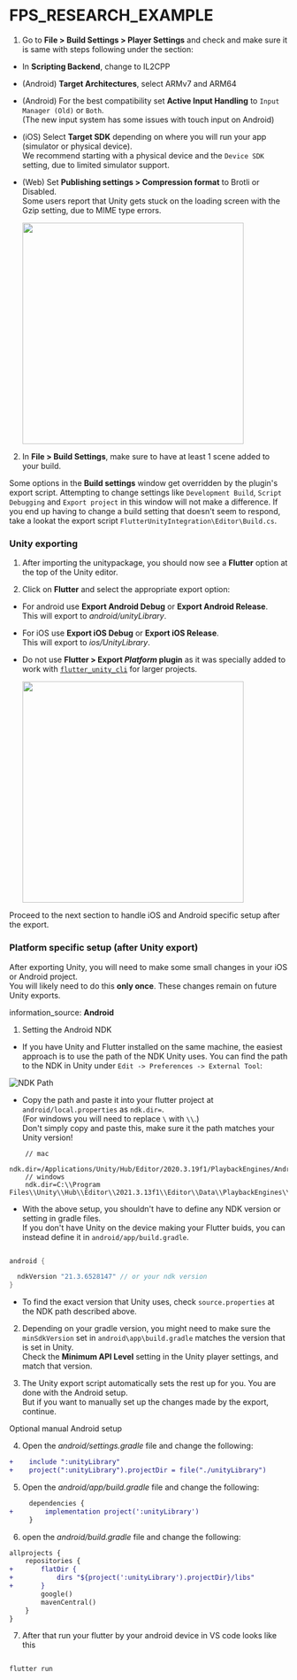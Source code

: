 # FPS_RESEARCH_EXAMPLE

1. Go to **File > Build Settings > Player Settings**
   and check and make sure it is same with steps following under the section:

- In **Scripting Backend**, change to IL2CPP

- (Android) **Target Architectures**, select ARMv7 and ARM64

- (Android) For the best compatibility set **Active Input Handling** to `Input Manager (Old)` or `Both`.  
  (The new input system has some issues with touch input on Android)

- (iOS) Select **Target SDK** depending on where you will run your app (simulator or physical device).  
  We recommend starting with a physical device and the `Device SDK` setting, due to limited simulator support.

- (Web) Set <b>Publishing settings > Compression format</b> to Brotli or Disabled.  
  Some users report that Unity gets stuck on the loading screen with the Gzip setting, due to MIME type errors.

  <img src="https://raw.githubusercontent.com/juicycleff/flutter-unity-view-widget/master/files/Screenshot%202019-03-27%2007.31.55.png" width="400" />

2. In **File > Build Settings**, make sure to have at least 1 scene added to your build.

Some options in the **Build settings** window get overridden by the plugin's export script.
Attempting to change settings like `Development Build`, `Script Debugging` and `Export project` in this window will not make a difference.
If you end up having to change a build setting that doesn't seem to respond, take a lookat the export script `FlutterUnityIntegration\Editor\Build.cs`.

### Unity exporting

1. After importing the unitypackage, you should now see a **Flutter** option at the top of the Unity editor.

2. Click on **Flutter** and select the appropriate export option:

- For android use **Export Android Debug** or **Export Android Release**.  
  This will export to _android/unityLibrary_.
- For iOS use **Export iOS Debug** or **Export iOS Release**.  
  This will export to _ios/UnityLibrary_.
- Do not use **Flutter > Export _Platform_ plugin** as it was specially added to work with [`flutter_unity_cli`](https://github.com/juicycleff/flutter_unity_cli) for larger projects.

  <img src="https://github.com/juicycleff/flutter-unity-view-widget/blob/master/files/Unity_Build_Options.png?raw=true" width="400" />

Proceed to the next section to handle iOS and Android specific setup after the export.

### Platform specific setup (after Unity export)

After exporting Unity, you will need to make some small changes in your iOS or Android project.  
You will likely need to do this **only once**. These changes remain on future Unity exports.

information_source: <b>Android</b>

1. Setting the Android NDK

- If you have Unity and Flutter installed on the same machine, the easiest approach is to use the path of the NDK Unity uses. You can find the path to the NDK in Unity under `Edit -> Preferences -> External Tool`:

![NDK Path](files/ndkPath.png)

- Copy the path and paste it into your flutter project at `android/local.properties` as `ndk.dir=`.  
  (For windows you will need to replace `\` with `\\`.)  
  Don't simply copy and paste this, make sure it the path matches your Unity version!

```properties
    // mac
    ndk.dir=/Applications/Unity/Hub/Editor/2020.3.19f1/PlaybackEngines/AndroidPlayer/NDK
    // windows
    ndk.dir=C:\\Program Files\\Unity\\Hub\\Editor\\2021.3.13f1\\Editor\\Data\\PlaybackEngines\\AndroidPlayer\\NDK
```

- With the above setup, you shouldn't have to define any NDK version or setting in gradle files.  
  If you don't have Unity on the device making your Flutter buids, you can instead define it in `android/app/build.gradle`.

```gradle

android {

  ndkVersion "21.3.6528147" // or your ndk version
}
```

- To find the exact version that Unity uses, check `source.properties` at the NDK path described above.

2. Depending on your gradle version, you might need to make sure the `minSdkVersion` set in `android\app\build.gradle` matches the version that is set in Unity.  
   Check the **Minimum API Level** setting in the Unity player settings, and match that version.

3. The Unity export script automatically sets the rest up for you. You are done with the Android setup.  
   But if you want to manually set up the changes made by the export, continue.

Optional manual Android setup

4. Open the _android/settings.gradle_ file and change the following:

```diff
+    include ":unityLibrary"
+    project(":unityLibrary").projectDir = file("./unityLibrary")
```

5. Open the _android/app/build.gradle_ file and change the following:

```diff
     dependencies {
+        implementation project(':unityLibrary')
     }
```

6. open the _android/build.gradle_ file and change the following:

```diff
allprojects {
    repositories {
+       flatDir {
+           dirs "${project(':unityLibrary').projectDir}/libs"
+       }
        google()
        mavenCentral()
    }
}
```

7. After that run your flutter by your android device in VS code looks like this

```diff

flutter run

```
